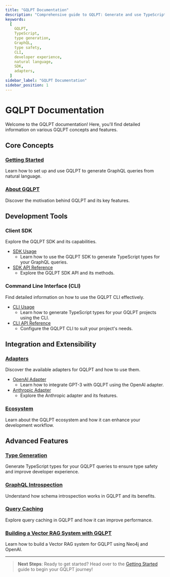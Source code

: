 ```yaml
---
title: "GQLPT Documentation"
description: "Comprehensive guide to GQLPT: Generate and use TypeScript types for GraphQL queries from natural language."
keywords:
  [
    GQLPT,
    TypeScript,
    type generation,
    GraphQL,
    type safety,
    CLI,
    developer experience,
    natural language,
    SDK,
    adapters,
  ]
sidebar_label: "GQLPT Documentation"
sidebar_position: 1
---
```


# GQLPT Documentation

Welcome to the GQLPT documentation! Here, you'll find detailed information on various GQLPT concepts and features.

## Core Concepts

### [Getting Started](/docs/getting-started)

Learn how to set up and use GQLPT to generate GraphQL queries from natural language.

### [About GQLPT](/docs/about)

Discover the motivation behind GQLPT and its key features.

## Development Tools

### Client SDK

Explore the GQLPT SDK and its capabilities.

- [SDK Usage](/docs/client-sdk/usage)
  - Learn how to use the GQLPT SDK to generate TypeScript types for your GraphQL queries.
- [SDK API Reference](/docs/client-sdk/api)
  - Explore the GQLPT SDK API and its methods.

### Command Line Interface (CLI)

Find detailed information on how to use the GQLPT CLI effectively.

- [CLI Usage](/docs/cli/usage)
  - Learn how to generate TypeScript types for your GQLPT projects using the CLI.
- [CLI API Reference](/docs/cli/api)
  - Configure the GQLPT CLI to suit your project's needs.

## Integration and Extensibility

### [Adapters](/docs/adapters)

Discover the available adapters for GQLPT and how to use them.

- [OpenAI Adapter](/docs/adapters/openai)
  - Learn how to integrate GPT-3 with GQLPT using the OpenAI adapter.
- [Anthropic Adapter](/docs/adapters/anthropic)
  - Explore the Anthropic adapter and its features.

### [Ecosystem](/docs/eco-system)

Learn about the GQLPT ecosystem and how it can enhance your development workflow.

## Advanced Features

### [Type Generation](/docs/type-generation)

Generate TypeScript types for your GQLPT queries to ensure type safety and improve developer experience.

### [GraphQL Introspection](/docs/introspection)

Understand how schema introspection works in GQLPT and its benefits.

### [Query Caching](/docs/query-caching)

Explore query caching in GQLPT and how it can improve performance.

### [Building a Vector RAG System with GQLPT](/docs/rag)

Learn how to build a Vector RAG system for GQLPT using Neo4j and OpenAI.

---

> **Next Steps**: Ready to get started? Head over to the [Getting Started](/docs/getting-started) guide to begin your GQLPT journey!
